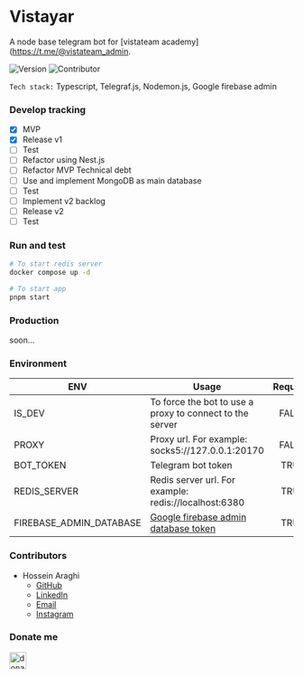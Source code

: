 # Vistayar
A node base telegram bot for [vistateam academy](https://t.me/@vistateam_admin.

![Version](https://img.shields.io/badge/Version-1.0.0-green)
![Contributor](https://img.shields.io/badge/Contributor-Hossein%20Araghi-blue)

`Tech stack:` Typescript, Telegraf.js, Nodemon.js, Google firebase admin

### Develop tracking
- [x] MVP 
- [x] Release v1
- [ ] Test
- [ ] Refactor using Nest.js
- [ ] Refactor MVP Technical debt
- [ ] Use and implement MongoDB as main database
- [ ] Test
- [ ] Implement v2 backlog
- [ ] Release v2
- [ ] Test

### Run and test
```bash
# To start redis server 
docker compose up -d

# To start app
pnpm start
```

### Production 
soon...

### Environment

| ENV                     | Usage                                                                                                            | Required |
|-------------------------|------------------------------------------------------------------------------------------------------------------|:--------:|
| IS_DEV                  | To force the bot to use a proxy to connect to the server                                                         |  FALSE   |
| PROXY                   | Proxy url. For example: socks5://127.0.0.1:20170                                                                 |  FALSE   |
| BOT_TOKEN               | Telegram bot token                                                                                               |   TRUE   |
| REDIS_SERVER            | Redis server url. For example: redis://localhost:6380                                                            |   TRUE   |
| FIREBASE_ADMIN_DATABASE | [Google firebase admin database token](https://console.cloud.google.com/iam-admin/serviceaccounts/project?hl=en) |   TRUE   |

### Contributors
- Hossein Araghi
    - [GitHub](https://github.com/hossara)
    - [LinkedIn](https://linkedin.com/in/hossara)
    - [Email](mailto:hossara.dev@gmail.com)
    - [Instagram](https://instagram.com/hossara.dev)

### Donate me

<a href="https://coffeebede.ir/hossara">
  <img alt="donate me!" src="https://img.shields.io/badge/buy me a coffee-darkgreen.svg?&style=for-the-badge&logo=buymeacoffee&logoColor=white" height=30>
</a>

